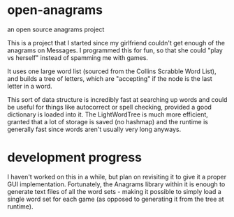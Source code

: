 # open-anagrams
an open source anagrams project

This is a project that I started since my girlfriend couldn't get enough of the anagrams on Messages. I programmed this for fun, so that she could "play vs herself" instead of spamming me with games. 

It uses one large word list (sourced from the Collins Scrabble Word List), and builds a tree of letters, which are "accepting" if the node is the last letter in a word.

This sort of data structure is incredibly fast at searching up words and could be useful for things like autocorrect or spell checking, provided a good dictionary is loaded into it. The LightWordTree is much more efficient, granted that a lot of storage is saved (no hashmap) and the runtime is generally fast since words aren't usually very long anyways.

# development progress

I haven't worked on this in a while, but plan on revisiting it to give it a proper GUI implementation. Fortunately, the Anagrams library within it is enough to generate text files of all the word sets - making it possible to simply load a single word set for each game (as opposed to generating it from the tree at runtime).

